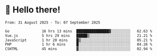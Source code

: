 # 👋 Hello there!

<!--START_SECTION:waka-->

```txt
From: 31 August 2025 - To: 07 September 2025

Go               16 hrs 13 mins  ███████████████▓░░░░░░░░░   62.63 %
Vue.js           5 hrs 29 mins   █████▒░░░░░░░░░░░░░░░░░░░   21.21 %
JavaScript       1 hr 20 mins    █▒░░░░░░░░░░░░░░░░░░░░░░░   05.21 %
PHP              1 hr 6 mins     █░░░░░░░░░░░░░░░░░░░░░░░░   04.26 %
CSHTML           45 mins         ▓░░░░░░░░░░░░░░░░░░░░░░░░   02.94 %
```

<!--END_SECTION:waka-->
